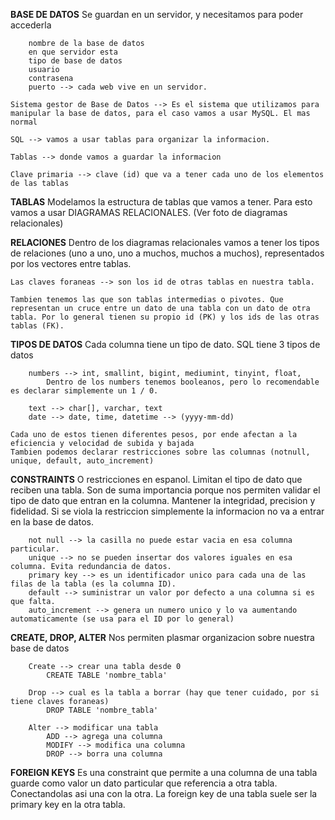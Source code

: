 **BASE DE DATOS**
    Se guardan en un servidor, y necesitamos para poder accederla 

        nombre de la base de datos
        en que servidor esta 
        tipo de base de datos
        usuario 
        contrasena
        puerto --> cada web vive en un servidor.
    
    Sistema gestor de Base de Datos --> Es el sistema que utilizamos para manipular la base de datos, para el caso vamos a usar MySQL. El mas normal

    SQL --> vamos a usar tablas para organizar la informacion.

    Tablas --> donde vamos a guardar la informacion 

    Clave primaria --> clave (id) que va a tener cada uno de los elementos de las tablas 

**TABLAS**
    Modelamos la estructura de tablas que vamos a tener. Para esto vamos a usar DIAGRAMAS RELACIONALES.
    (Ver foto de diagramas relacionales)

**RELACIONES**
    Dentro de los diagramas relacionales vamos a tener los tipos de relaciones (uno a uno, uno a muchos, muchos a muchos), representados por los vectores entre tablas.

    Las claves foraneas --> son los id de otras tablas en nuestra tabla.

    Tambien tenemos las que son tablas intermedias o pivotes. Que representan un cruce entre un dato de una tabla con un dato de otra tabla. Por lo general tienen su propio id (PK) y los ids de las otras tablas (FK).

**TIPOS DE DATOS**
    Cada columna tiene un tipo de dato. SQL tiene 3 tipos de datos 

        numbers --> int, smallint, bigint, mediumint, tinyint, float, 
            Dentro de los numbers tenemos booleanos, pero lo recomendable es declarar simplemente un 1 / 0.

        text --> char[], varchar, text
        date --> date, time, datetime --> (yyyy-mm-dd)

    Cada uno de estos tienen diferentes pesos, por ende afectan a la eficiencia y velocidad de subida y bajada
    Tambien podemos declarar restricciones sobre las columnas (notnull, unique, default, auto_increment)

**CONSTRAINTS**
    O restricciones en espanol. Limitan el tipo de dato que reciben una tabla. 
    Son de suma importancia porque nos permiten validar el tipo de dato que entran en la columna. Mantener la integridad, precision y fidelidad.
    Si se viola la restriccion simplemente la informacion no va a entrar en la base de datos. 

        not null --> la casilla no puede estar vacia en esa columna particular. 
        unique --> no se pueden insertar dos valores iguales en esa columna. Evita redundancia de datos.
        primary key --> es un identificador unico para cada una de las filas de la tabla (es la columna ID).
        default --> suministrar un valor por defecto a una columna si es que falta. 
        auto_increment --> genera un numero unico y lo va aumentando automaticamente (se usa para el ID por lo general)
    
**CREATE, DROP, ALTER** 
    Nos permiten plasmar organizacion sobre nuestra base de datos

        Create --> crear una tabla desde 0
            CREATE TABLE 'nombre_tabla'

        Drop --> cual es la tabla a borrar (hay que tener cuidado, por si tiene claves foraneas)
            DROP TABLE 'nombre_tabla' 

        Alter --> modificar una tabla
            ADD --> agrega una columna 
            MODIFY --> modifica una columna
            DROP --> borra una columna
    
**FOREIGN KEYS**
    Es una constraint que permite a una columna de una tabla guarde como valor un dato particular que referencia a otra tabla. Conectandolas asi una con la otra. La foreign key de una tabla suele ser la primary key en la otra tabla.

    